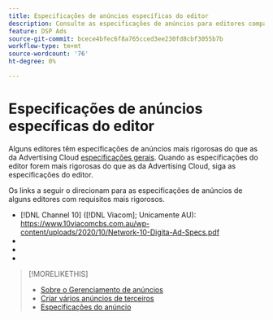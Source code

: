 ```yaml
---
title: Especificações de anúncios específicas do editor
description: Consulte as especificações de anúncios para editores compatíveis.
feature: DSP Ads
source-git-commit: bcece4bfec6f8a765cced3ee230fd8cbf3055b7b
workflow-type: tm+mt
source-wordcount: '76'
ht-degree: 0%

---
```


# Especificações de anúncios específicas do editor

Alguns editores têm especificações de anúncios mais rigorosas do que as da Advertising Cloud [especificações gerais](/help/dsp/campaign-management/ads/ad-specs.md).  Quando as especificações do editor forem mais rigorosas do que as da Advertising Cloud, siga as especificações do editor.

Os links a seguir o direcionam para as especificações de anúncios de alguns editores com requisitos mais rigorosos.

* [!DNL Channel 10] ([!DNL Viacom]; Unicamente AU): https://www.10viacomcbs.com.au/wp-content/uploads/2020/10/Network-10-Digita-Ad-Specs.pdf
* 
   [!DNL CBS Interactive Advanced Media]: https://cbsinteractive.com/advertising/ad-specs/list/cbs-interactive-advanced-media
* 
   [!DNL Hulu]: https://advertising.hulu.com/ad-products/video-commercial
* 

   [!DNL NBCUniversal]: https://together.nbcuni.com/nbcu-creative-guidelines

>[!MORELIKETHIS]
>
>* [Sobre o Gerenciamento de anúncios](ad-about.md)
>* [Criar vários anúncios de terceiros](ad-create-multiple.md)
>* [Especificações do anúncio](/help/dsp/campaign-management/ads/ad-specs.md)

